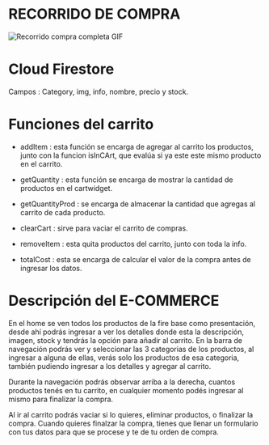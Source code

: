 # RECORRIDO DE COMPRA

![Recorrido compra completa GIF](https://user-images.githubusercontent.com/87728844/168406989-1d5f7840-5cf4-4fbc-b5ff-cb30db6f5b5f.gif)

#

# Cloud Firestore

Campos : Category, img, info, nombre, precio y stock.

#

# Funciones del carrito
  
  - addItem : esta función se encarga de agregar al carrito los productos, junto con la funcion isInCArt, que evalúa si ya este este mismo producto en el carrito.
  
  - getQuantity : esta función se encarga de mostrar la cantidad de productos en el cartwidget.

  - getQuantityProd : se encarga de almacenar la cantidad que agregas al carrito de cada producto.

  - clearCart : sirve para vaciar el carrito de compras.

  - removeItem : esta quita productos del carrito, junto con toda la info.

  - totalCost : esta se encarga de calcular el valor de la compra antes de ingresar los datos.

#

# Descripción del E-COMMERCE

En el home se ven todos los productos de la fire base como presentación, desde ahí podrás ingresar a ver los detalles donde esta la descripción, imagen, stock y tendrás la opción para añadir al carrito.
En la barra de navegación podrás ver y seleccionar las 3 categorias de los productos, al ingresar a alguna de ellas, verás solo los productos de esa categoria, también pudiendo ingresar a los detalles y agregar al carrito.

Durante la navegación podrás observar arriba a la derecha, cuantos productos tenés en tu carrito, en cualquier momento podés ingresar al mismo para finalizar la compra.

Al ir al carrito podrás vaciar si lo quieres, eliminar productos, o finalizar la compra.
Cuando quieres finalzar la compra, tienes que llenar un formulario con tus datos para que se procese y te de tu orden de compra.
 

